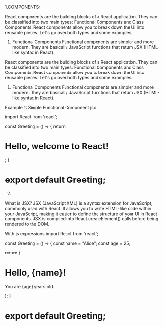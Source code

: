 1.COMPONENTS:

React components are the building blocks of a React application. They can be classified into two main types: Functional Components and Class Components. React components allow you to break down the UI into reusable pieces. Let's go over both types and some examples.

1. Functional Components
Functional components are simpler and more modern. They are basically JavaScript functions that return JSX (HTML-like syntax in React).

React components are the building blocks of a React application. They can be classified into two main types: Functional Components and Class Components. React components allow you to break down the UI into reusable pieces. Let's go over both types and some examples.

1. Functional Components
Functional components are simpler and more modern. They are basically JavaScript functions that return JSX (HTML-like syntax in React).

Example 1: Simple Functional Component
jsx

import React from 'react';

const Greeting = () => {
  return <h1>Hello, welcome to React!</h1>;
}

export default Greeting;
=====================================================
2.
What is JSX?
JSX (JavaScript XML) is a syntax extension for JavaScript, commonly used with React. It allows you to write HTML-like code within your JavaScript, making it easier to define the structure of your UI in React components. JSX is compiled into React.createElement() calls before being rendered to the DOM.


With js expressions
import React from 'react';

const Greeting = () => {
  const name = "Alice";
  const age = 25;
  
  return (
    <div>
      <h1>Hello, {name}!</h1>
      <p>You are {age} years old.</p>
    </div>
  );
}

export default Greeting;
=================================================
